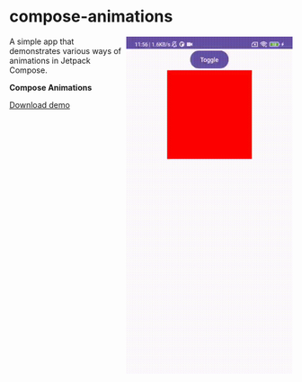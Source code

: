# compose-animations

<img align="right" width="296" height="600"  src="https://github.com/raheemadamboev/compose-animations/blob/master/banner.gif" />

A simple app that demonstrates various ways of animations in Jetpack Compose.

**Compose Animations**

<a href="https://github.com/raheemadamboev/compose-animations/blob/master/app-debug.apk">Download demo</a>
